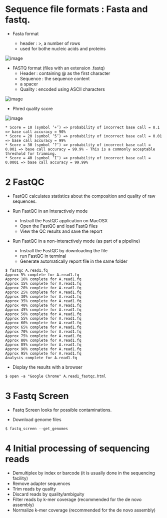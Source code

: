 # Sequence file formats : Fasta and fastq.

* Fasta format

    * header : >, a number of rows
    * used for bothe nucleic acids and proteins
    
![image](https://user-images.githubusercontent.com/49796592/129100577-93625ae0-ffdf-4a9e-8072-1dd0d3b505a9.png)

* FASTQ format (files with an extension .fastq)
    * Header : containing @ as the first character
    * Sequence : the sequence content
    * a spacer
    * Quality : encoded using ASCII characters

![image](https://user-images.githubusercontent.com/49796592/129100934-5577137f-f4db-4fc9-91bf-de3ac2f920d1.png)

* Phred quality score

![image](https://user-images.githubusercontent.com/49796592/129101445-d7985cd1-2755-48c0-85ff-1b546b6d1003.png)

    * Score = 10 (symbol ‘+’) => probability of incorrect base call = 0.1 => base call accuracy = 90%
    * Score = 20 (symbol ‘5’) => probability of incorrect base call = 0.01 => base call accuracy = 99%
    * Score = 30 (symbol ‘?’) => probability of incorrect base call = 0.001 => base call accuracy = 99.9% - This is a commonly acceptable threshold for trimming.
    * Score = 40 (symbol ‘I’) => probability of incorrect base call = 0.0001 => base call accuracy = 99.99%


# 2 FastQC

* FastQC calculates statistics about the composition and quality of raw sequences.

* Run FastQC in an Interactively mode

    * Instrall the FastQC application on MacOSX
    * Open the FastQC and load FastQ files
    * View the QC results and save the report

* Run FastQC in a non-interactively mode (as part of a pipeline)

    * Instrall the FastQC by downloading the file
    * run FastQC in terminal
    * Generate automatically report file in the same folder
    
```
$ fastqc A.read1.fq
Approx 5% complete for A.read1.fq
Approx 10% complete for A.read1.fq
Approx 15% complete for A.read1.fq
Approx 20% complete for A.read1.fq
Approx 25% complete for A.read1.fq
Approx 30% complete for A.read1.fq
Approx 35% complete for A.read1.fq
Approx 40% complete for A.read1.fq
Approx 45% complete for A.read1.fq
Approx 50% complete for A.read1.fq
Approx 55% complete for A.read1.fq
Approx 60% complete for A.read1.fq
Approx 65% complete for A.read1.fq
Approx 70% complete for A.read1.fq
Approx 75% complete for A.read1.fq
Approx 80% complete for A.read1.fq
Approx 85% complete for A.read1.fq
Approx 90% complete for A.read1.fq
Approx 95% complete for A.read1.fq
Analysis complete for A.read1.fq
```

* Display the results with a browser 

```
$ open -a "Google Chrome" A.read1_fastqc.html
```

# 3 Fastq Screen

* Fastq Screen looks for possible contaminations.

* Download genome files

```
$ fastq_screen --get_genomes
```

# 4 Initial processing of sequencing reads

* Demultiplex by index or barcode (it is usually done in the sequencing facility)
* Remove adapter sequences
* Trim reads by quality
* Discard reads by quality/ambiguity
* Filter reads by k-mer coverage (recommended for the de novo assembly)
* Normalize k-mer coverage (recommended for the de novo assembly)










